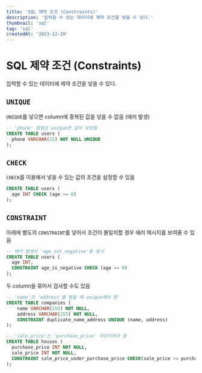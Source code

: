 ```yaml
---
title: 'SQL 제약 조건 (Constraints)'
description: '입력할 수 있는 데이터에 제약 조건을 넣을 수 있다.'
thumbnail: 'sql'
tag: 'sql'
createdAt: '2023-12-20'
---
```


# SQL 제약 조건 (Constraints)

입력할 수 있는 데이터에 제약 조건을 넣을 수 있다.

## `UNIQUE`

`UNIQUE`를 넣으면 column에 중복된 값을 넣을 수 없음 (에러 발생)

```sql
-- 'phone' 칼럼은 unique한 값이 보장됨
CREATE TABLE users (
  phone VARCHAR(15) NOT NULL UNIQUE
);
```

## `CHECK`

`CHECK`를 이용해서 넣을 수 있는 값의 조건을 설정할 수 있음

```sql
CREATE TABLE users (
  age INT CHECK (age >= 0)
);
```

## `CONSTRAINT`

아래에 별도의 `CONSTRAINT`를 넣어서 조건이 불일치할 경우 에러 메시지를 보여줄 수 있음

```sql
-- 에러 발생시 'age_not_negative'를 표시
CREATE TABLE users (
  age INT,
  CONSTRAINT age_is_negative CHECK (age >= 0)
);
```

두 column을 묶어서 검사할 수도 있음

```sql
-- 'name'과 'address'를 봤을 때 unique해야 함
CREATE TABLE companies (
    name VARCHAR(255) NOT NULL,
    address VARCHAR(255) NOT NULL,
    CONSTRAINT duplicate_name_address UNIQUE (name, address)
);

-- 'sale_price'는 'purchase_price' 이상이어야 함
CREATE TABLE houses (
  purchase_price INT NOT NULL,
  sale_price INT NOT NULL,
  CONSTRAINT sale_price_under_purchase_price CHECK(sale_price >= purchase_price)
);
```
